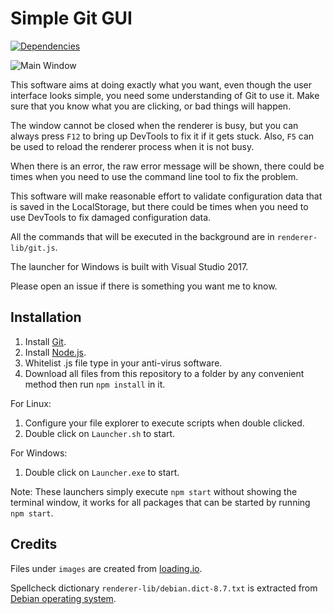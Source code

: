 # Simple Git GUI

[![Dependencies](https://david-dm.org/jspenguin2017/SimpleGitGUI.svg)](https://david-dm.org/jspenguin2017/SimpleGitGUI)

![Main Window](http://i.imgur.com/VaeQ2Qm.png)

This software aims at doing exactly what you want, even though the user interface looks simple, 
you need some understanding of Git to use it. Make sure that you know what you are clicking, or bad things will happen. 

The window cannot be closed when the renderer is busy, but you can always press `F12` to bring up DevTools to fix it if 
it gets stuck. Also, `F5` can be used to reload the renderer process when it is not busy. 

When there is an error, the raw error message will be shown, there could be times when you need to use the command line tool 
to fix the problem. 

This software will make reasonable effort to validate configuration data that is saved in the LocalStorage, 
but there could be times when you need to use DevTools to fix damaged configuration data. 

All the commands that will be executed in the background are in `renderer-lib/git.js`. 

The launcher for Windows is built with Visual Studio 2017. 

Please open an issue if there is something you want me to know. 

## Installation

1. Install [Git](https://git-scm.com/downloads). 
2. Install [Node.js](https://nodejs.org/en/). 
3. Whitelist .js file type in your anti-virus software. 
4. Download all files from this repository to a folder by any convenient method then run `npm install` in it. 

For Linux: 
1. Configure your file explorer to execute scripts when double clicked. 
2. Double click on `Launcher.sh` to start. 

For Windows: 
1. Double click on `Launcher.exe` to start. 

Note: These launchers simply execute `npm start` without showing the terminal window, it works for all packages that can be 
started by running `npm start`. 

## Credits

Files under `images` are created from [loading.io](https://loading.io/). 

Spellcheck dictionary `renderer-lib/debian.dict-8.7.txt` is extracted from [Debian operating system](https://www.debian.org/). 
